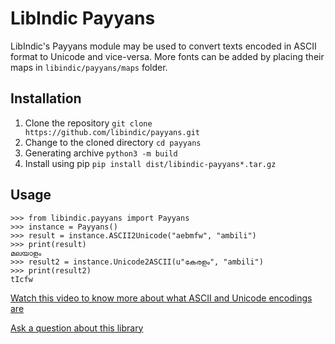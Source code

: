 # LibIndic Payyans

LibIndic's Payyans module may be used to convert texts encoded in ASCII format
to Unicode and vice-versa. More fonts can be added by placing their maps in
`libindic/payyans/maps` folder.

## Installation
1. Clone the repository `git clone https://github.com/libindic/payyans.git`
2. Change to the cloned directory `cd payyans`
3. Generating archive `python3 -m build`
4. Install using pip `pip install dist/libindic-payyans*.tar.gz`

## Usage
```
>>> from libindic.payyans import Payyans
>>> instance = Payyans()
>>> result = instance.ASCII2Unicode("aebmfw", "ambili")
>>> print(result)
മലയാളം
>>> result2 = instance.Unicode2ASCII(u"കേരളം", "ambili")
>>> print(result2)
tIcfw
```

[Watch this video to know more about what ASCII and Unicode encodings are](https://smc.org.in/articles/ascii-unicode-fonts)

[Ask a question about this library](https://github.com/libindic/payyans/issues/)
